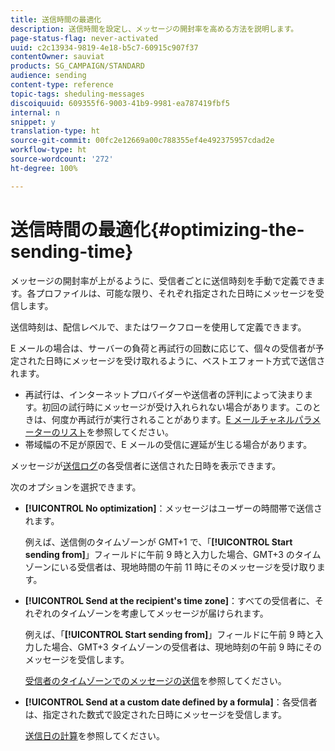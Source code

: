 ```yaml
---
title: 送信時間の最適化
description: 送信時間を設定し、メッセージの開封率を高める方法を説明します。
page-status-flag: never-activated
uuid: c2c13934-9819-4e18-b5c7-60915c907f37
contentOwner: sauviat
products: SG_CAMPAIGN/STANDARD
audience: sending
content-type: reference
topic-tags: sheduling-messages
discoiquuid: 609355f6-9003-41b9-9981-ea787419fbf5
internal: n
snippet: y
translation-type: ht
source-git-commit: 00fc2e12669a00c788355ef4e492375957cdad2e
workflow-type: ht
source-wordcount: '272'
ht-degree: 100%

---
```



# 送信時間の最適化{#optimizing-the-sending-time}

メッセージの開封率が上がるように、受信者ごとに送信時刻を手動で定義できます。各プロファイルは、可能な限り、それぞれ指定された日時にメッセージを受信します。

送信時刻は、配信レベルで、またはワークフローを使用して定義できます。

E メールの場合は、サーバーの負荷と再試行の回数に応じて、個々の受信者が予定された日時にメッセージを受け取れるように、ベストエフォート方式で送信されます。

* 再試行は、インターネットプロバイダーや送信者の評判によって決まります。初回の試行時にメッセージが受け入れられない場合があります。このときは、何度か再試行が実行されることがあります。[E メールチャネルパラメーターのリスト](../../administration/using/configuring-email-channel.md)を参照してください。
* 帯域幅の不足が原因で、E メールの受信に遅延が生じる場合があります。

メッセージが[送信ログ](../../sending/using/monitoring-a-delivery.md#sending-logs)の各受信者に送信された日時を表示できます。

次のオプションを選択できます。

* **[!UICONTROL No optimization]**：メッセージはユーザーの時間帯で送信されます。

   例えば、送信側のタイムゾーンが GMT+1 で、「**[!UICONTROL Start sending from]**」フィールドに午前 9 時と入力した場合、GMT+3 のタイムゾーンにいる受信者は、現地時間の午前 11 時にそのメッセージを受け取ります。

* **[!UICONTROL Send at the recipient's time zone]**：すべての受信者に、それぞれのタイムゾーンを考慮してメッセージが届けられます。

   例えば、「**[!UICONTROL Start sending from]**」フィールドに午前 9 時と入力した場合、GMT+3 タイムゾーンの受信者は、現地時刻の午前 9 時にそのメッセージを受信します。

   [受信者のタイムゾーンでのメッセージの送信](../../sending/using/sending-messages-at-the-recipient-s-time-zone.md)を参照してください。

* **[!UICONTROL Send at a custom date defined by a formula]**：各受信者は、指定された数式で設定された日時にメッセージを受信します。

   [送信日の計算](../../sending/using/computing-the-sending-date.md)を参照してください。

